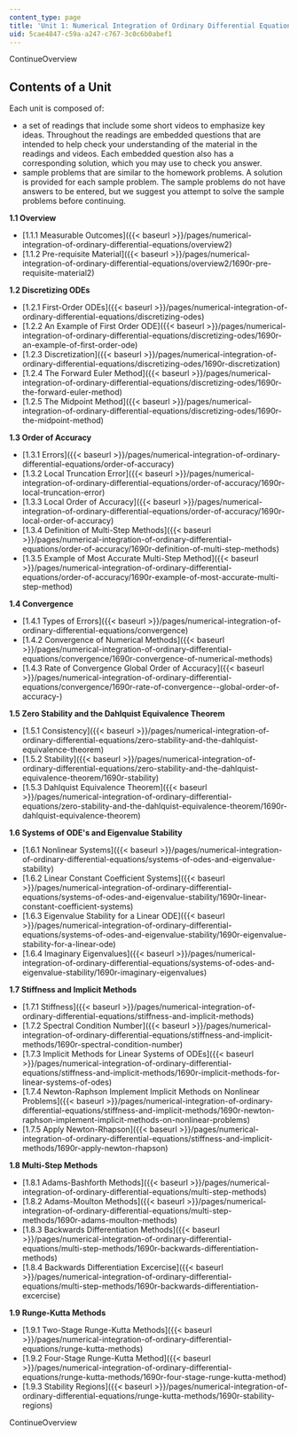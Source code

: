 ```yaml
---
content_type: page
title: 'Unit 1: Numerical Integration of Ordinary Differential Equations'
uid: 5cae4847-c59a-a247-c767-3c0c6b0abef1
---
```


ContinueOverview

Contents of a Unit
------------------

Each unit is composed of:

*   a set of readings that include some short videos to emphasize key ideas. Throughout the readings are embedded questions that are intended to help check your understanding of the material in the readings and videos. Each embedded question also has a corresponding solution, which you may use to check you answer.
*   sample problems that are similar to the homework problems. A solution is provided for each sample problem. The sample problems do not have answers to be entered, but we suggest you attempt to solve the sample problems before continuing.

**1.1 Overview**

*   [1.1.1 Measurable Outcomes]({{< baseurl >}}/pages/numerical-integration-of-ordinary-differential-equations/overview2)
*   [1.1.2 Pre-requisite Material]({{< baseurl >}}/pages/numerical-integration-of-ordinary-differential-equations/overview2/1690r-pre-requisite-material2)

**1.2 Discretizing ODEs**

*   [1.2.1 First-Order ODEs]({{< baseurl >}}/pages/numerical-integration-of-ordinary-differential-equations/discretizing-odes)
*   [1.2.2 An Example of First Order ODE]({{< baseurl >}}/pages/numerical-integration-of-ordinary-differential-equations/discretizing-odes/1690r-an-example-of-first-order-ode)
*   [1.2.3 Discretization]({{< baseurl >}}/pages/numerical-integration-of-ordinary-differential-equations/discretizing-odes/1690r-discretization)
*   [1.2.4 The Forward Euler Method]({{< baseurl >}}/pages/numerical-integration-of-ordinary-differential-equations/discretizing-odes/1690r-the-forward-euler-method)
*   [1.2.5 The Midpoint Method]({{< baseurl >}}/pages/numerical-integration-of-ordinary-differential-equations/discretizing-odes/1690r-the-midpoint-method)

**1.3 Order of Accuracy**

*   [1.3.1 Errors]({{< baseurl >}}/pages/numerical-integration-of-ordinary-differential-equations/order-of-accuracy)
*   [1.3.2 Local Truncation Error]({{< baseurl >}}/pages/numerical-integration-of-ordinary-differential-equations/order-of-accuracy/1690r-local-truncation-error)
*   [1.3.3 Local Order of Accuracy]({{< baseurl >}}/pages/numerical-integration-of-ordinary-differential-equations/order-of-accuracy/1690r-local-order-of-accuracy)
*   [1.3.4 Definition of Multi-Step Methods]({{< baseurl >}}/pages/numerical-integration-of-ordinary-differential-equations/order-of-accuracy/1690r-definition-of-multi-step-methods)
*   [1.3.5 Example of Most Accurate Multi-Step Method]({{< baseurl >}}/pages/numerical-integration-of-ordinary-differential-equations/order-of-accuracy/1690r-example-of-most-accurate-multi-step-method)

**1.4 Convergence**

*   [1.4.1 Types of Errors]({{< baseurl >}}/pages/numerical-integration-of-ordinary-differential-equations/convergence)
*   [1.4.2 Convergence of Numerical Methods]({{< baseurl >}}/pages/numerical-integration-of-ordinary-differential-equations/convergence/1690r-convergence-of-numerical-methods)
*   [1.4.3 Rate of Convergence Global Order of Accuracy]({{< baseurl >}}/pages/numerical-integration-of-ordinary-differential-equations/convergence/1690r-rate-of-convergence--global-order-of-accuracy-)

**1.5 Zero Stability and the Dahlquist Equivalence Theorem**

*   [1.5.1 Consistency]({{< baseurl >}}/pages/numerical-integration-of-ordinary-differential-equations/zero-stability-and-the-dahlquist-equivalence-theorem)
*   [1.5.2 Stability]({{< baseurl >}}/pages/numerical-integration-of-ordinary-differential-equations/zero-stability-and-the-dahlquist-equivalence-theorem/1690r-stability)
*   [1.5.3 Dahlquist Equivalence Theorem]({{< baseurl >}}/pages/numerical-integration-of-ordinary-differential-equations/zero-stability-and-the-dahlquist-equivalence-theorem/1690r-dahlquist-equivalence-theorem)

**1.6 Systems of ODE's and Eigenvalue Stability**

*   [1.6.1 Nonlinear Systems]({{< baseurl >}}/pages/numerical-integration-of-ordinary-differential-equations/systems-of-odes-and-eigenvalue-stability)
*   [1.6.2 Linear Constant Coefficient Systems]({{< baseurl >}}/pages/numerical-integration-of-ordinary-differential-equations/systems-of-odes-and-eigenvalue-stability/1690r-linear-constant-coefficient-systems)
*   [1.6.3 Eigenvalue Stability for a Linear ODE]({{< baseurl >}}/pages/numerical-integration-of-ordinary-differential-equations/systems-of-odes-and-eigenvalue-stability/1690r-eigenvalue-stability-for-a-linear-ode)
*   [1.6.4 Imaginary Eigenvalues]({{< baseurl >}}/pages/numerical-integration-of-ordinary-differential-equations/systems-of-odes-and-eigenvalue-stability/1690r-imaginary-eigenvalues)

**1.7 Stiffness and Implicit Methods**

*   [1.7.1 Stiffness]({{< baseurl >}}/pages/numerical-integration-of-ordinary-differential-equations/stiffness-and-implicit-methods)
*   [1.7.2 Spectral Condition Number]({{< baseurl >}}/pages/numerical-integration-of-ordinary-differential-equations/stiffness-and-implicit-methods/1690r-spectral-condition-number)
*   [1.7.3 Implicit Methods for Linear Systems of ODEs]({{< baseurl >}}/pages/numerical-integration-of-ordinary-differential-equations/stiffness-and-implicit-methods/1690r-implicit-methods-for-linear-systems-of-odes)
*   [1.7.4 Newton-Raphson Implement Implicit Methods on Nonlinear Problems]({{< baseurl >}}/pages/numerical-integration-of-ordinary-differential-equations/stiffness-and-implicit-methods/1690r-newton-raphson-implement-implicit-methods-on-nonlinear-problems)
*   [1.7.5 Apply Newton-Rhapson]({{< baseurl >}}/pages/numerical-integration-of-ordinary-differential-equations/stiffness-and-implicit-methods/1690r-apply-newton-rhapson)

**1.8 Multi-Step Methods**

*   [1.8.1 Adams-Bashforth Methods]({{< baseurl >}}/pages/numerical-integration-of-ordinary-differential-equations/multi-step-methods)
*   [1.8.2 Adams-Moulton Methods]({{< baseurl >}}/pages/numerical-integration-of-ordinary-differential-equations/multi-step-methods/1690r-adams-moulton-methods)
*   [1.8.3 Backwards Differentiation Methods]({{< baseurl >}}/pages/numerical-integration-of-ordinary-differential-equations/multi-step-methods/1690r-backwards-differentiation-methods)
*   [1.8.4 Backwards Differentiation Excercise]({{< baseurl >}}/pages/numerical-integration-of-ordinary-differential-equations/multi-step-methods/1690r-backwards-differentiation-excercise)

**1.9 Runge-Kutta Methods**

*   [1.9.1 Two-Stage Runge-Kutta Methods]({{< baseurl >}}/pages/numerical-integration-of-ordinary-differential-equations/runge-kutta-methods)
*   [1.9.2 Four-Stage Runge-Kutta Method]({{< baseurl >}}/pages/numerical-integration-of-ordinary-differential-equations/runge-kutta-methods/1690r-four-stage-runge-kutta-method)
*   [1.9.3 Stability Regions]({{< baseurl >}}/pages/numerical-integration-of-ordinary-differential-equations/runge-kutta-methods/1690r-stability-regions)

ContinueOverview
